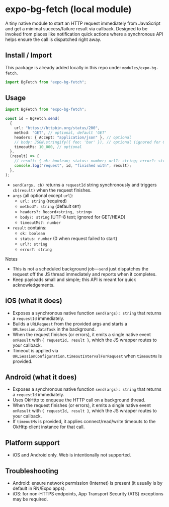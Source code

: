 # expo-bg-fetch (local module)

A tiny native module to start an HTTP request immediately from JavaScript and get a minimal success/failure result via callback. Designed to be invoked from places like notification quick actions where a synchronous API helps ensure the call is dispatched right away.

## Install / Import

This package is already added locally in this repo under `modules/expo-bg-fetch`.

```ts
import BgFetch from "expo-bg-fetch";
```

## Usage

```ts
import BgFetch from "expo-bg-fetch";

const id = BgFetch.send(
  {
    url: "https://httpbin.org/status/200",
    method: "GET", // optional, default 'GET'
    headers: { Accept: "application/json" }, // optional
    // body: JSON.stringify({ foo: 'bar' }), // optional (ignored for GET/HEAD)
    timeoutMs: 10_000, // optional
  },
  (result) => {
    // result: { ok: boolean; status: number; url?: string; error?: string }
    console.log("request", id, "finished with", result);
  },
);
```

- `send(args, cb)` returns a `requestId` string synchronously and triggers `cb(result)` when the request finishes.
- `args` (all optional except `url`):
  - `url: string` (required)
  - `method?: string` (default `GET`)
  - `headers?: Record<string, string>`
  - `body?: string` (UTF-8 text; ignored for GET/HEAD)
  - `timeoutMs?: number`
- `result` contains:
  - `ok: boolean`
  - `status: number` (0 when request failed to start)
  - `url?: string`
  - `error?: string`

Notes

- This is not a scheduled background job—`send` just dispatches the request off the JS thread immediately and reports when it completes.
- Keep payloads small and simple; this API is meant for quick acknowledgements.

## iOS (what it does)

- Exposes a synchronous native function `send(args): string` that returns a `requestId` immediately.
- Builds a `URLRequest` from the provided args and starts a `URLSession.dataTask` in the background.
- When the request finishes (or errors), it emits a single native event `onResult` with `{ requestId, result }`, which the JS wrapper routes to your callback.
- Timeout is applied via `URLSessionConfiguration.timeoutIntervalForRequest` when `timeoutMs` is provided.

## Android (what it does)

- Exposes a synchronous native function `send(args): string` that returns a `requestId` immediately.
- Uses OkHttp to enqueue the HTTP call on a background thread.
- When the request finishes (or errors), it emits a single native event `onResult` with `{ requestId, result }`, which the JS wrapper routes to your callback.
- If `timeoutMs` is provided, it applies connect/read/write timeouts to the OkHttp client instance for that call.

## Platform support

- iOS and Android only. Web is intentionally not supported.

## Troubleshooting

- Android: ensure network permission (Internet) is present (it usually is by default in RN/Expo apps).
- iOS: for non-HTTPS endpoints, App Transport Security (ATS) exceptions may be required.
